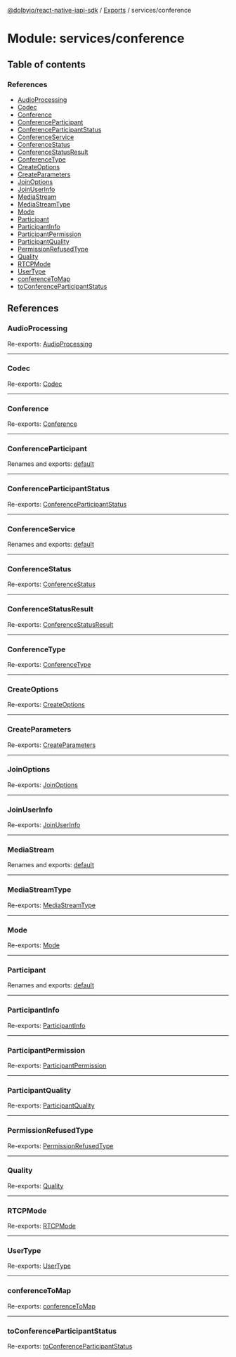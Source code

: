[@dolbyio/react-native-iapi-sdk](../README.md) / [Exports](../modules.md) / services/conference

# Module: services/conference

## Table of contents

### References

- [AudioProcessing](services_conference.md#audioprocessing)
- [Codec](services_conference.md#codec)
- [Conference](services_conference.md#conference)
- [ConferenceParticipant](services_conference.md#conferenceparticipant)
- [ConferenceParticipantStatus](services_conference.md#conferenceparticipantstatus)
- [ConferenceService](services_conference.md#conferenceservice)
- [ConferenceStatus](services_conference.md#conferencestatus)
- [ConferenceStatusResult](services_conference.md#conferencestatusresult)
- [ConferenceType](services_conference.md#conferencetype)
- [CreateOptions](services_conference.md#createoptions)
- [CreateParameters](services_conference.md#createparameters)
- [JoinOptions](services_conference.md#joinoptions)
- [JoinUserInfo](services_conference.md#joinuserinfo)
- [MediaStream](services_conference.md#mediastream)
- [MediaStreamType](services_conference.md#mediastreamtype)
- [Mode](services_conference.md#mode)
- [Participant](services_conference.md#participant)
- [ParticipantInfo](services_conference.md#participantinfo)
- [ParticipantPermission](services_conference.md#participantpermission)
- [ParticipantQuality](services_conference.md#participantquality)
- [PermissionRefusedType](services_conference.md#permissionrefusedtype)
- [Quality](services_conference.md#quality)
- [RTCPMode](services_conference.md#rtcpmode)
- [UserType](services_conference.md#usertype)
- [conferenceToMap](services_conference.md#conferencetomap)
- [toConferenceParticipantStatus](services_conference.md#toconferenceparticipantstatus)

## References

### AudioProcessing

Re-exports: [AudioProcessing](../enums/services_conference_models_AudioProcessing.AudioProcessing.md)

___

### Codec

Re-exports: [Codec](../enums/services_conference_models_CreateConference.Codec.md)

___

### Conference

Re-exports: [Conference](../interfaces/services_conference_models_Conference.Conference.md)

___

### ConferenceParticipant

Renames and exports: [default](../classes/services_conference_models_ConferenceParticipant.default.md)

___

### ConferenceParticipantStatus

Re-exports: [ConferenceParticipantStatus](../enums/services_conference_models_ConferenceParticipantStatus.ConferenceParticipantStatus.md)

___

### ConferenceService

Renames and exports: [default](services_conference_ConferenceService.md#default)

___

### ConferenceStatus

Re-exports: [ConferenceStatus](../enums/services_conference_models_ConferenceStatus.ConferenceStatus.md)

___

### ConferenceStatusResult

Re-exports: [ConferenceStatusResult](../interfaces/services_conference_models_ConferenceStatusResult.ConferenceStatusResult.md)

___

### ConferenceType

Re-exports: [ConferenceType](../enums/services_conference_models_ConferenceType.ConferenceType.md)

___

### CreateOptions

Re-exports: [CreateOptions](../interfaces/services_conference_models_CreateConference.CreateOptions.md)

___

### CreateParameters

Re-exports: [CreateParameters](../interfaces/services_conference_models_CreateConference.CreateParameters.md)

___

### JoinOptions

Re-exports: [JoinOptions](../interfaces/services_conference_models_JoinConference.JoinOptions.md)

___

### JoinUserInfo

Re-exports: [JoinUserInfo](../interfaces/services_conference_models_JoinConference.JoinUserInfo.md)

___

### MediaStream

Renames and exports: [default](../interfaces/services_conference_models_MediaStream.default.md)

___

### MediaStreamType

Re-exports: [MediaStreamType](services_conference_models_MediaStream.md#mediastreamtype)

___

### Mode

Re-exports: [Mode](../enums/services_conference_models_CreateConference.Mode.md)

___

### Participant

Renames and exports: [default](../classes/services_conference_models_Participant.default.md)

___

### ParticipantInfo

Re-exports: [ParticipantInfo](../interfaces/services_conference_models_ConferenceParticipant.ParticipantInfo.md)

___

### ParticipantPermission

Re-exports: [ParticipantPermission](../interfaces/services_conference_models_ParticipantPermission.ParticipantPermission.md)

___

### ParticipantQuality

Re-exports: [ParticipantQuality](../interfaces/services_conference_models_ParticipantQuality.ParticipantQuality.md)

___

### PermissionRefusedType

Re-exports: [PermissionRefusedType](../enums/services_conference_models_PermissionRefusedType.PermissionRefusedType.md)

___

### Quality

Re-exports: [Quality](../enums/services_conference_models_ParticipantQuality.Quality.md)

___

### RTCPMode

Re-exports: [RTCPMode](../enums/services_conference_models_CreateConference.RTCPMode.md)

___

### UserType

Re-exports: [UserType](../enums/services_conference_models_JoinConference.UserType.md)

___

### conferenceToMap

Re-exports: [conferenceToMap](services_conference_models_Conference.md#conferencetomap)

___

### toConferenceParticipantStatus

Re-exports: [toConferenceParticipantStatus](services_conference_models_ConferenceParticipantStatus.md#toconferenceparticipantstatus)
